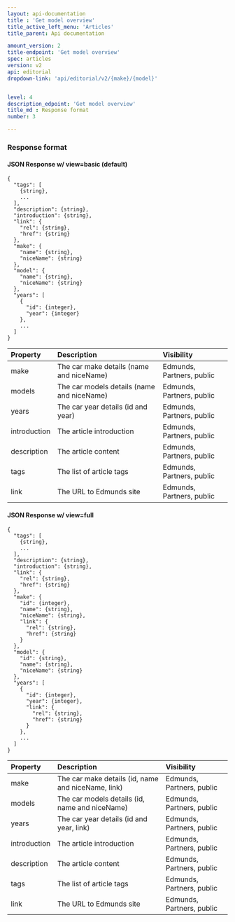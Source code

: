 ```yaml
---
layout: api-documentation
title : 'Get model overview'
title_active_left_menu: 'Articles'
title_parent: Api documentation

amount_version: 2
title-endpoint: 'Get model overview'
spec: articles
version: v2
api: editorial
dropdown-link: 'api/editorial/v2/{make}/{model}'


level: 4
description_edpoint: 'Get model overview'
title_md : Response format
number: 3

---
```



### Response format

#### JSON Response w/ view=basic (default)

    {
      "tags": [
        {string},
        ...
      ],
      "description": {string},
      "introduction": {string},
      "link": {
        "rel": {string},
        "href": {string}
      },
      "make": {
        "name": {string},
        "niceName": {string}
      },
      "model": {
        "name": {string},
        "niceName": {string}
      },
      "years": [
        {
          "id": {integer},
          "year": {integer}
        },
        ...
      ]
    }

| Property                      | Description                                               | Visibility                |
|:------------------------------|:----------------------------------------------------------|:--------------------------|
| make                          | The car make details (name and niceName)                  | Edmunds, Partners, public |
| models                        | The car models details (name and niceName)                | Edmunds, Partners, public |
| years                         | The car year details (id and year)                        | Edmunds, Partners, public |
| introduction                  | The article introduction                                  | Edmunds, Partners, public |
| description                   | The article content                                       | Edmunds, Partners, public |
| tags                          | The list of article tags                                  | Edmunds, Partners, public	|
| link                          | The URL to Edmunds site                                   | Edmunds, Partners, public |

#### JSON Response w/ view=full

    {
      "tags": [
        {string},
        ...
      ],
      "description": {string},
      "introduction": {string},
      "link": {
        "rel": {string},
        "href": {string}
      },
      "make": {
        "id": {integer},
        "name": {string},
        "niceName": {string},
        "link": {
          "rel": {string},
          "href": {string}
        }
      },
      "model": {
        "id": {string},
        "name": {string},
        "niceName": {string}
      },
      "years": [
        {
          "id": {integer},
          "year": {integer},
          "link": {
            "rel": {string},
            "href": {string}
          }
        },
        ...
      ]
    }

| Property                      | Description                                               | Visibility                |
|:------------------------------|:----------------------------------------------------------|:--------------------------|
| make                          | The car make details (id, name and niceName, link)        | Edmunds, Partners, public |
| models                        | The car models details (id, name and niceName)            | Edmunds, Partners, public |
| years                         | The car year details (id and year, link)                  | Edmunds, Partners, public |
| introduction                  | The article introduction                                  | Edmunds, Partners, public |
| description                   | The article content                                       | Edmunds, Partners, public |
| tags                          | The list of article tags                                  | Edmunds, Partners, public	|
| link                          | The URL to Edmunds site                                   | Edmunds, Partners, public |
